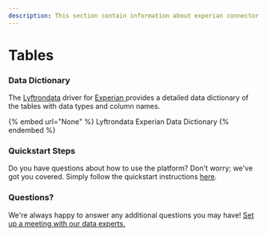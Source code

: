 ```yaml
---
description: This section contain information about experian connector tables information
---
```


# Tables

### Data Dictionary

The [Lyftrondata](https://www.lyftrondata.com/) driver for [Experian](None/)[ ](https://www.lyftrondata.com/integration/experian/)provides a detailed data dictionary of the tables with data types and column names.

{% embed url="None" %}
Lyftrondata Experian Data Dictionary
{% endembed %}

### Quickstart Steps

Do you have questions about how to use the platform? Don't worry; we've got you covered. Simply follow the quickstart instructions [here](../README.md).

### Questions? <a href="#questions" id="questions"></a>

We're always happy to answer any additional questions you may have! [Set up a meeting with our data experts.](https://www.lyftrondata.com/book-a-meeting/)


